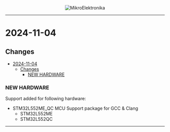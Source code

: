 <p align="center">
  <img src="http://www.mikroe.com/img/designs/beta/logo_small.png?raw=true" alt="MikroElektronika"/>
</p>

---

# 2024-11-04

## Changes

- [2024-11-04](#2024-11-04)
  - [Changes](#changes)
    - [NEW HARDWARE](#new-hardware)

### NEW HARDWARE

Support added for following hardware:

- STM32L552ME_QC MCU Support package for GCC & Clang
  - STM32L552ME
  - STM32L552QC

---
